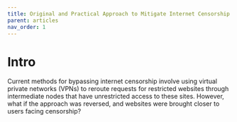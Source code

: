 ```yaml
---
title: Original and Practical Approach to Mitigate Internet Censorship and Privacy Issues
parent: articles
nav_order: 1
---
```


# Intro

Current methods for bypassing internet censorship involve using virtual private networks (VPNs) 
to reroute requests for restricted websites through intermediate nodes that have unrestricted access to these sites. 
However, what if the approach was reversed, and websites were brought closer to users facing censorship?


